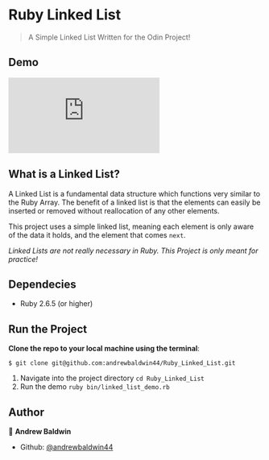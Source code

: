 # Ruby Linked List

> A Simple Linked List Written for the Odin Project!

## Demo

[![Run on Repl.it](https://repl.it/badge/github/@andrewbaldwin44/.cpp)](https://repl.it/@andrewbaldwin44/RubyLinkedList#lib/linked_list.rb)

## What is a Linked List?

A Linked List is a fundamental data structure which functions very similar to the Ruby Array. The benefit of a linked list is that the elements can easily be inserted or removed without reallocation of any other elements.

This project uses a simple linked list, meaning each element is only aware of the data it holds, and the element that comes `next`.

_Linked Lists are not really necessary in Ruby. This Project is only meant for practice!_

## Dependecies

- Ruby 2.6.5 (or higher)

## Run the Project

__Clone the repo to your local machine using the terminal__:
```
$ git clone git@github.com:andrewbaldwin44/Ruby_Linked_List.git
```

1. Navigate into the project directory `cd Ruby_Linked_List`
2. Run the demo `ruby bin/linked_list_demo.rb`

## Author

👤 **Andrew Baldwin**

- Github: [@andrewbaldwin44](https://github.com/andrewbaldwin44)
